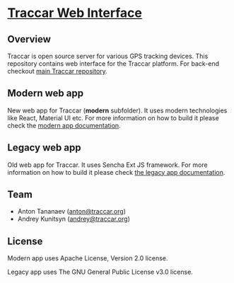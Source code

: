 # [Traccar Web Interface](https://www.traccar.org)

## Overview

Traccar is open source server for various GPS tracking devices. This repository contains web interface for the Traccar platform. For back-end checkout [main Traccar repository](https://github.com/tananaev/traccar).

## Modern web app

New web app for Traccar (**modern** subfolder). It uses modern technologies like React, Material UI etc. For more information on how to build it please check the [modern app documentation](https://www.traccar.org/build-web-app/).

## Legacy web app

Old web app for Traccar. It uses Sencha Ext JS framework. For more information on how to build it please check [the legacy app documentation](https://www.traccar.org/build-extjs/).

## Team

- Anton Tananaev ([anton@traccar.org](mailto:anton@traccar.org))
- Andrey Kunitsyn ([andrey@traccar.org](mailto:andrey@traccar.org))

## License

Modern app uses Apache License, Version 2.0 license.

Legacy app uses The GNU General Public License v3.0 license.
